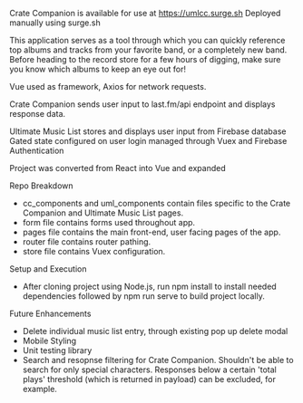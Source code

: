 Crate Companion is available for use at https://umlcc.surge.sh
Deployed manually using surge.sh

This application serves as a tool through which you can quickly reference top albums and tracks from your favorite band, or a completely new band. Before heading to the record store for a few hours of digging, make sure you know which albums to keep an eye out for!

Vue used as framework, Axios for network requests.

Crate Companion sends user input to last.fm/api endpoint and displays response data.

Ultimate Music List stores and displays user input from Firebase database
Gated state configured on user login managed through Vuex and Firebase Authentication

Project was converted from React into Vue and expanded

Repo Breakdown

- cc_components and uml_components contain files specific to the Crate Companion and Ultimate Music List pages.
- form file contains forms used throughout app.
- pages file contains the main front-end, user facing pages of the app.
- router file contains router pathing.
- store file contains Vuex configuration.

Setup and Execution

- After cloning project using Node.js, run npm install to install needed dependencies followed by npm run serve to build project locally.

Future Enhancements

- Delete individual music list entry, through existing pop up delete modal
- Mobile Styling
- Unit testing library
- Search and resopnse filtering for Crate Companion. Shouldn't be able to search for only special characters. Responses below a certain 'total plays' threshold (which is returned in payload) can be excluded, for example.

